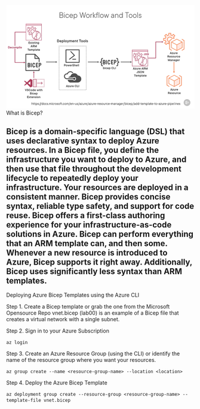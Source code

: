 ![alt text](image.png)
What is Bicep?

Bicep is a domain-specific language (DSL) that uses declarative syntax to deploy Azure resources. In a Bicep file, you define the infrastructure you want to deploy to Azure, and then use that file throughout the development lifecycle to repeatedly deploy your infrastructure. Your resources are deployed in a consistent manner. Bicep provides concise syntax, reliable type safety, and support for code reuse. Bicep offers a first-class authoring experience for your infrastructure-as-code solutions in Azure. Bicep can perform everything that an ARM template can, and then some. Whenever a new resource is introduced to Azure, Bicep supports it right away. Additionally, Bicep uses significantly less syntax than ARM templates.
----
Deploying Azure Bicep Templates using the Azure CLI

Step 1. Create a Bicep template or grab the one from the Microsoft Opensource Repo
vnet.bicep (lab00) is an example of a Bicep file that creates a virtual network with a single subnet.

Step 2. Sign in to your Azure Subscription
```shell
az login
```

Step 3. Create an Azure Resource Group (using the CLI) or identify the name of the resource group where you want your resources.
```shell
az group create --name <resource-group-name> --location <location>
```

Step 4. Deploy the Azure Bicep Template
```shell
az deployment group create --resource-group <resource-group-name> --template-file vnet.bicep
```